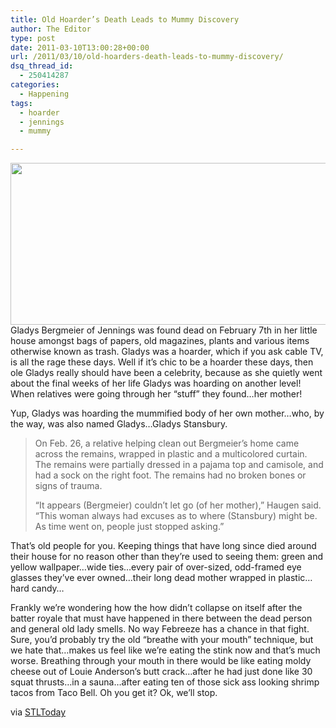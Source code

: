 ```yaml
---
title: Old Hoarder’s Death Leads to Mummy Discovery
author: The Editor
type: post
date: 2011-03-10T13:00:28+00:00
url: /2011/03/10/old-hoarders-death-leads-to-mummy-discovery/
dsq_thread_id:
  - 250414287
categories:
  - Happening
tags:
  - hoarder
  - jennings
  - mummy

---
```

[<img class="aligncenter size-full wp-image-9244" title="mummy" src="http://media.punchingkitty.com/wordpress/2011/03/mummy.jpeg" alt="" width="600" height="259" />][1]Gladys Bergmeier of Jennings was found dead on February 7th in her little house amongst bags of papers, old magazines, plants and various items otherwise known as trash. Gladys was a hoarder, which if you ask cable TV, is all the rage these days. Well if it&#8217;s chic to be a hoarder these days, then ole Gladys really should have been a celebrity, because as she quietly went about the final weeks of her life Gladys was hoarding on another level! When relatives were going through her &#8220;stuff&#8221; they found&#8230;her mother!

Yup, Gladys was hoarding the mummified body of her own mother&#8230;who, by the way, was also named Gladys&#8230;Gladys Stansbury.

> On Feb. 26, a relative helping clean out Bergmeier&#8217;s home came across the remains, wrapped in plastic and a multicolored curtain. The remains were partially dressed in a pajama top and camisole, and had a sock on the right foot. The remains had no broken bones or signs of trauma.
> 
> &#8220;It appears (Bergmeier) couldn&#8217;t let go (of her mother),&#8221; Haugen said. &#8220;This woman always had excuses as to where (Stansbury) might be. As time went on, people just stopped asking.&#8221;

That&#8217;s old people for you. Keeping things that have long since died around their house for no reason other than they&#8217;re used to seeing them: green and yellow wallpaper&#8230;wide ties&#8230;every pair of over-sized, odd-framed eye glasses they&#8217;ve ever owned&#8230;their long dead mother wrapped in plastic&#8230;hard candy&#8230;

Frankly we&#8217;re wondering how the how didn&#8217;t collapse on itself after the batter royale that must have happened in there between the dead person and general old lady smells. No way Febreeze has a chance in that fight. Sure, you&#8217;d probably try the old &#8220;breathe with your mouth&#8221; technique, but we hate that&#8230;makes us feel like we&#8217;re eating the stink now and that&#8217;s much worse. Breathing through your mouth in there would be like eating moldy cheese out of Louie Anderson&#8217;s butt crack&#8230;after he had just done like 30 squat thrusts&#8230;in a sauna&#8230;after eating ten of those sick ass looking shrimp tacos from Taco Bell. Oh you get it? Ok, we&#8217;ll stop.

via <a href="http://www.stltoday.com/news/local/metro/article_22a7e62f-f70b-5f3d-b069-cbc01d3e0b64.html?mode=story" target="_blank">STLToday</a>

 [1]: http://media.punchingkitty.com/wordpress/2011/03/mummy.jpeg
